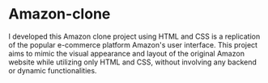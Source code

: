 # Amazon-clone
I developed this  Amazon clone project using HTML and CSS is a replication of the popular e-commerce platform Amazon's user interface. This project aims to mimic the visual appearance and layout of the original Amazon website while utilizing only HTML and CSS, without involving any backend or dynamic functionalities.
